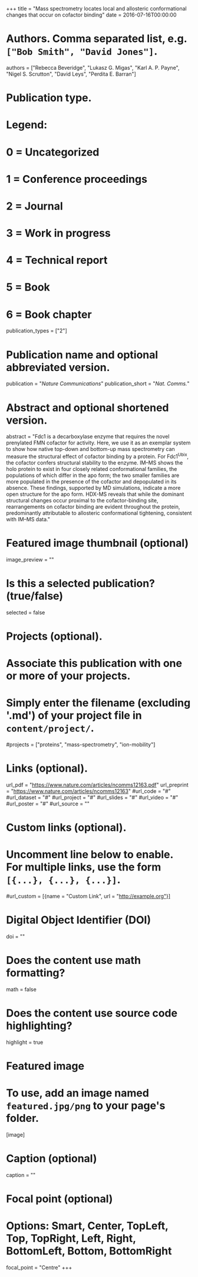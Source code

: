 +++
title = "Mass spectrometry locates local and allosteric conformational changes that occur on cofactor binding"
date = 2016-07-16T00:00:00

# Authors. Comma separated list, e.g. `["Bob Smith", "David Jones"]`.
authors = ["Rebecca Beveridge", "Lukasz G. Migas", "Karl A. P. Payne", "Nigel S. Scrutton", "David Leys", "Perdita E. Barran"]

# Publication type.
# Legend:
# 0 = Uncategorized
# 1 = Conference proceedings
# 2 = Journal
# 3 = Work in progress
# 4 = Technical report
# 5 = Book
# 6 = Book chapter
publication_types = ["2"]

# Publication name and optional abbreviated version.
publication = "*Nature Communications*"
publication_short = "*Nat. Comms.*"

# Abstract and optional shortened version.
abstract = "Fdc1 is a decarboxylase enzyme that requires the novel prenylated FMN cofactor for activity. Here, we use it as an exemplar system to show how native top-down and bottom-up mass spectrometry can measure the structural effect of cofactor binding by a protein. For Fdc1<sup>Ubix</sup>, the cofactor confers structural stability to the enzyme. IM–MS shows the holo protein to exist in four closely related conformational families, the populations of which differ in the apo form; the two smaller families are more populated in the presence of the cofactor and depopulated in its absence. These findings, supported by MD simulations, indicate a more open structure for the apo form. HDX-MS reveals that while the dominant structural changes occur proximal to the cofactor-binding site, rearrangements on cofactor binding are evident throughout the protein, predominantly attributable to allosteric conformational tightening, consistent with IM–MS data."

# Featured image thumbnail (optional)
image_preview = ""

# Is this a selected publication? (true/false)
selected = false

# Projects (optional).
#   Associate this publication with one or more of your projects.
#   Simply enter the filename (excluding '.md') of your project file in `content/project/`.
#projects = ["proteins", "mass-spectrometry", "ion-mobility"]

# Links (optional).
url_pdf = "https://www.nature.com/articles/ncomms12163.pdf"
url_preprint = "https://www.nature.com/articles/ncomms12163"
#url_code = "#"
#url_dataset = "#"
#url_project = "#"
#url_slides = "#"
#url_video = "#"
#url_poster = "#"
#url_source = ""

# Custom links (optional).
#   Uncomment line below to enable. For multiple links, use the form `[{...}, {...}, {...}]`.
#url_custom = [{name = "Custom Link", url = "http://example.org"}]

# Digital Object Identifier (DOI)
doi = ""

# Does the content use math formatting?
math = false

# Does the content use source code highlighting?
highlight = true

# Featured image
# To use, add an image named `featured.jpg/png` to your page's folder. 
[image]
  # Caption (optional)
  caption = ""

  # Focal point (optional)
  # Options: Smart, Center, TopLeft, Top, TopRight, Left, Right, BottomLeft, Bottom, BottomRight
  focal_point = "Centre"
+++
